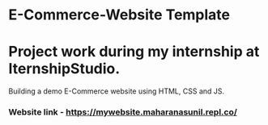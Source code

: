 # E-Commerce-Website Template
# Project work during my internship at IternshipStudio.
Building a demo E-Commerce website using HTML, CSS and JS.


### Website link - https://mywebsite.maharanasunil.repl.co/
